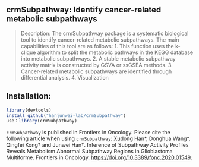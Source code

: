 ## crmSubpathway: Identify cancer-related metabolic subpathways

> Description: The crmSubpathway package is a systematic biological tool to identify cancer-related metabolic subpathways. The main capabilities of this tool are as follows: 1. This function uses the k-clique algorithm to split the metabolic pathways in the KEGG database into metabolic subpathways. 2. A stable metabolic subpathway activity matrix is constructed by GSVA or ssGSEA methods. 3. Cancer-related metabolic subpathways are identified through differential analysis. 4. Visualization


## Installation: 
```R
library(devtools)
install_github("hanjunwei-lab/crmSubpathway")
use：library(crmSubpathway)
```

`crmSubpathway` is published in Frontiers in Oncology. Please cite the following article when using `crmSubpathway`: Xudong Han*, Donghua Wang*, Qingfei Kong† and Junwei Han†. Inference of Subpathway Activity Profiles Reveals Metabolism Abnormal Subpathway Regions in Glioblastoma Multiforme. Frontiers in Oncology. https://doi.org/10.3389/fonc.2020.01549. 

